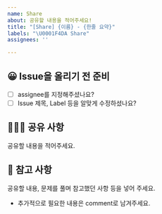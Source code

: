 ```yaml
---
name: Share
about: 공유할 내용을 적어주세요!
title: "[Share] {이름} - {한줄 요약}"
labels: "\U0001F4DA Share"
assignees: ''

---
```


## 😀 Issue을 올리기 전 준비
- [ ] assignee를 지정해주셨나요?
- [ ] Issue 제목, Label 등을 알맞게 수정하셨나요?

## 🙋🏻‍♂️ 공유 사항
공유할 내용을 적어주세요.

## 📖 참고 사항
공유할 내용, 문제를 풀며 참고했던 사항 등을 넣어 주세요.
- 추가적으로 필요한 내용은 comment로 남겨주세요.
